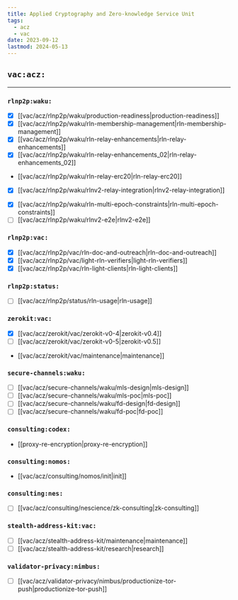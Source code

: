 ```yaml
---
title: Applied Cryptography and Zero-knowledge Service Unit
tags:
  - acz
  - vac
date: 2023-09-12
lastmod: 2024-05-13
---
```


## `vac:acz:`
---

### `rlnp2p:waku:`
* [x] [[vac/acz/rlnp2p/waku/production-readiness|production-readiness]]
* [x] [[vac/acz/rlnp2p/waku/rln-membership-management|rln-membership-management]]
* [x] [[vac/acz/rlnp2p/waku/rln-relay-enhancements|rln-relay-enhancements]]
* [x] [[vac/acz/rlnp2p/waku/rln-relay-enhancements_02|rln-relay-enhancements_02]]
* [[vac/acz/rlnp2p/waku/rln-relay-erc20|rln-relay-erc20]]
- [x] [[vac/acz/rlnp2p/waku/rlnv2-relay-integration|rlnv2-relay-integration]]
* [x] [[vac/acz/rlnp2p/waku/rln-multi-epoch-constraints|rln-multi-epoch-constraints]]
* [ ] [[vac/acz/rlnp2p/waku/rlnv2-e2e|rlnv2-e2e]]

### `rlnp2p:vac:`
* [x] [[vac/acz/rlnp2p/vac/rln-doc-and-outreach|rln-doc-and-outreach]]
* [x] [[vac/acz/rlnp2p/vac/light-rln-verifiers|light-rln-verifiers]]
* [x] [[vac/acz/rlnp2p/vac/rln-light-clients|rln-light-clients]]

### `rlnp2p:status:`
* [ ] [[vac/acz/rlnp2p/status/rln-usage|rln-usage]]

### `zerokit:vac:`
* [x] [[vac/acz/zerokit/vac/zerokit-v0-4|zerokit-v0.4]]
* [ ] [[vac/acz/zerokit/vac/zerokit-v0-5|zerokit-v0.5]]
* [[vac/acz/zerokit/vac/maintenance|maintenance]]

### `secure-channels:waku:`
* [ ] [[vac/acz/secure-channels/waku/mls-design|mls-design]]
* [ ] [[vac/acz/secure-channels/waku/mls-poc|mls-poc]]
* [ ] [[vac/acz/secure-channels/waku/fd-design|fd-design]]
* [ ] [[vac/acz/secure-channels/waku/fd-poc|fd-poc]]

### `consulting:codex:`
* [[proxy-re-encryption|proxy-re-encryption]]

### `consulting:nomos:`
* [[vac/acz/consulting/nomos/init|init]]

### `consulting:nes:`
* [ ] [[vac/acz/consulting/nescience/zk-consulting|zk-consulting]]

### `stealth-address-kit:vac:` 
* [ ] [[vac/acz/stealth-address-kit/maintenance|maintenance]]
* [ ] [[vac/acz/stealth-address-kit/research|research]]

### `validator-privacy:nimbus:`
- [ ] [[vac/acz/validator-privacy/nimbus/productionize-tor-push|productionize-tor-push]] 